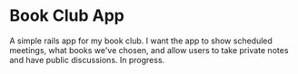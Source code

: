 # Book Club App

A simple rails app for my book club. I want the app to show scheduled meetings, what books we've chosen, and allow users to take private notes and have public discussions. In progress.
